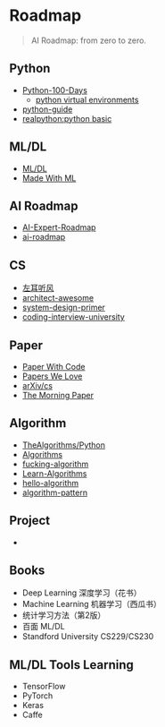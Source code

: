# Roadmap

> AI Roadmap: from zero to zero.

## Python

- [Python-100-Days](https://github.com/jackfrued/Python-100-Days) 
    - [python virtual environments](https://docs.python-guide.org/dev/virtualenvs/)
- [python-guide](https://docs.python-guide.org)
- [realpython:python basic](https://realpython.com/tutorials/basics/)

## ML/DL 

- [ML/DL](http://www.huaxiaozhuan.com)
- [Made With ML](https://madewithml.com)

## AI Roadmap

- [AI-Expert-Roadmap](https://github.com/AMAI-GmbH/AI-Expert-Roadmap)
- [ai-roadmap](https://github.com/apachecn/ai-roadmap)

## CS

- [左耳听风](https://time.geekbang.org/column/intro/48)
- [architect-awesome](https://github.com/xingshaocheng/architect-awesome)
- [system-design-primer](https://github.com/donnemartin/system-design-primer)
- [coding-interview-university](https://github.com/jwasham/coding-interview-university)

## Paper

- [Paper With Code](https://paperswithcode.com)
- [Papers We Love](https://paperswelove.org)
- [arXiv/cs](https://arxiv.org/list/cs/recent)
- [The Morning Paper](https://blog.acolyer.org)

## Algorithm 

- [TheAlgorithms/Python](https://github.com/TheAlgorithms/Python) 
- [Algorithms](https://github.com/williamfiset/Algorithms)
- [fucking-algorithm](https://github.com/labuladong/fucking-algorithm)
- [Learn-Algorithms](https://github.com/nonstriater/Learn-Algorithms)
- [hello-algorithm](https://github.com/geekxh/hello-algorithm)
- [algorithm-pattern](https://github.com/greyireland/algorithm-pattern)

## Project

- []()

## Books

- Deep Learning 深度学习（花书）
- Machine Learning 机器学习（西瓜书）
- 统计学习方法（第2版）
- 百面 ML/DL
- Standford University CS229/CS230

## ML/DL Tools Learning

- TensorFlow
- PyTorch
- Keras
- Caffe
